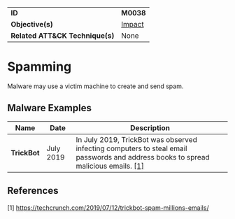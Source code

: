 |||
|---------|------------------------|
|**ID**|**M0038**|
|**Objective(s)**|[Impact](https://github.com/MBCProject/mbc-markdown/tree/master/impact)|
|**Related ATT&CK Technique(s)**|None|


Spamming
========
Malware may use a victim machine to create and send spam. 


Malware Examples
----------------
|Name|Date|Description|
|-----------------------------|-----------|-----------------------------|
|**TrickBot**| July 2019 | In July 2019, TrickBot was observed infecting computers to steal email passwords and address books to spread malicious emails. [[1]](#1)|

References
----------
<a name="1">[1]</a> https://techcrunch.com/2019/07/12/trickbot-spam-millions-emails/


 